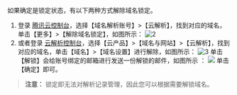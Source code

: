 如果确定是锁定状态，有以下两种方式解除域名锁定。
1. 登录 [腾讯云控制台](https://console.cloud.tencent.com/)，选择【域名解析账号】>【云解析】，找到对应的域名，单击【更多】>【解除域名锁定】，如图所示：
![2](//mc.qcloudimg.com/static/img/77c922ab446549a273b14a4a01b8766b/image.png)
2. 或者登录 [云解析控制台](https://console.cloud.tencent.com/domain/cns)，选择【云产品】>【域名与网站】>【云解析】，找到对应的域名，单击【域名】>【域名设置】进行解除，如图所示： 
![3](//mc.qcloudimg.com/static/img/ac2ecd31fe98b12a350f1407e3ead3ee/image.png)
单击【解锁】会给账号绑定的邮箱进行发送一份解锁的邮件，如图所示 ：
![](//mc.qcloudimg.com/static/img/0cdfe73dbe67b0cfbe88ebb4d8c3ef0c/image.png)
单击【确定】即可。
>**注意：**
>锁定即无法对解析记录管理，因此您可以根据需要解锁域名。
